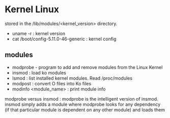 # Kernel Linux

stored in the /lib/modules/<kernel_version> directory.

- uname -r : kernel version
- cat /boot/config-5.11.0-46-generic : kernel config

## modules

- modprobe - program to add and remove modules from the Linux Kernel
- insmod : load ko modules
- lsmod : list installed kernel modules. Read /proc/modules
- modpost : convert O files into Ko files
- modinfo <module_name> : print module info

modprobe versus insmod : modprobe is the intelligent version of insmod. insmod simply adds a module where modprobe looks for any dependency (if that particular module is dependent on any other module) and loads them
